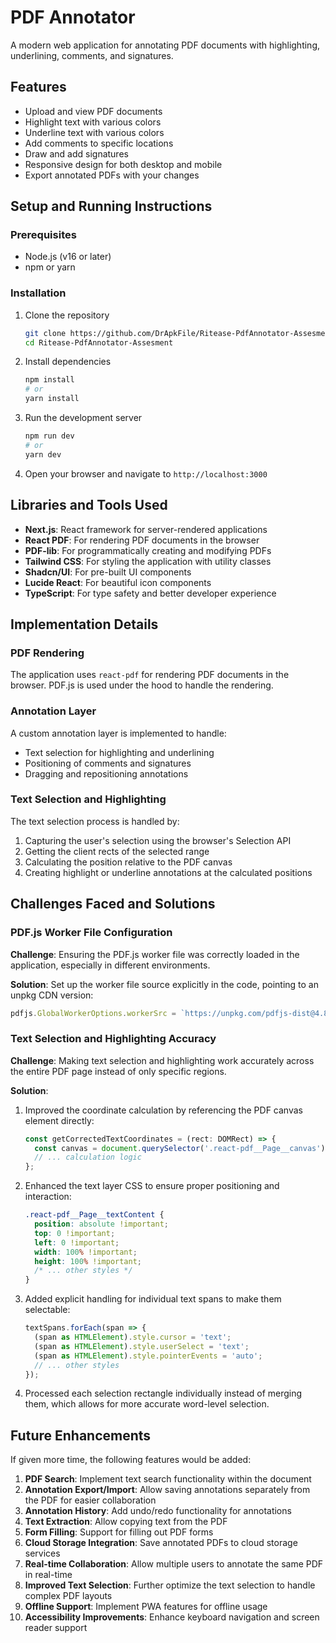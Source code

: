 # PDF Annotator

A modern web application for annotating PDF documents with highlighting, underlining, comments, and signatures.

## Features

-  Upload and view PDF documents
-  Highlight text with various colors
-  Underline text with various colors
-  Add comments to specific locations
-  Draw and add signatures
-  Responsive design for both desktop and mobile
-  Export annotated PDFs with your changes

## Setup and Running Instructions

### Prerequisites

- Node.js (v16 or later)
- npm or yarn

### Installation

1. Clone the repository
   ```bash
   git clone https://github.com/DrApkFile/Ritease-PdfAnnotator-Assesment/.git
   cd Ritease-PdfAnnotator-Assesment
   ```

2. Install dependencies
   ```bash
   npm install
   # or
   yarn install
   ```

3. Run the development server
   ```bash
   npm run dev
   # or
   yarn dev
   ```

4. Open your browser and navigate to `http://localhost:3000`

## Libraries and Tools Used

- **Next.js**: React framework for server-rendered applications
- **React PDF**: For rendering PDF documents in the browser
- **PDF-lib**: For programmatically creating and modifying PDFs
- **Tailwind CSS**: For styling the application with utility classes
- **Shadcn/UI**: For pre-built UI components
- **Lucide React**: For beautiful icon components
- **TypeScript**: For type safety and better developer experience

## Implementation Details

### PDF Rendering

The application uses `react-pdf` for rendering PDF documents in the browser. PDF.js is used under the hood to handle the rendering.

### Annotation Layer

A custom annotation layer is implemented to handle:
- Text selection for highlighting and underlining
- Positioning of comments and signatures
- Dragging and repositioning annotations

### Text Selection and Highlighting

The text selection process is handled by:
1. Capturing the user's selection using the browser's Selection API
2. Getting the client rects of the selected range
3. Calculating the position relative to the PDF canvas
4. Creating highlight or underline annotations at the calculated positions

## Challenges Faced and Solutions

### PDF.js Worker File Configuration

**Challenge**: Ensuring the PDF.js worker file was correctly loaded in the application, especially in different environments.

**Solution**: Set up the worker file source explicitly in the code, pointing to an unpkg CDN version:

```typescript
pdfjs.GlobalWorkerOptions.workerSrc = `https://unpkg.com/pdfjs-dist@4.8.69/build/pdf.worker.min.mjs`
```

### Text Selection and Highlighting Accuracy

**Challenge**: Making text selection and highlighting work accurately across the entire PDF page instead of only specific regions.

**Solution**:
1. Improved the coordinate calculation by referencing the PDF canvas element directly:
   ```typescript
   const getCorrectedTextCoordinates = (rect: DOMRect) => {
     const canvas = document.querySelector('.react-pdf__Page__canvas');
     // ... calculation logic
   };
   ```

2. Enhanced the text layer CSS to ensure proper positioning and interaction:
   ```css
   .react-pdf__Page__textContent {
     position: absolute !important;
     top: 0 !important;
     left: 0 !important;
     width: 100% !important;
     height: 100% !important;
     /* ... other styles */
   }
   ```

3. Added explicit handling for individual text spans to make them selectable:
   ```typescript
   textSpans.forEach(span => {
     (span as HTMLElement).style.cursor = 'text';
     (span as HTMLElement).style.userSelect = 'text';
     (span as HTMLElement).style.pointerEvents = 'auto';
     // ... other styles
   });
   ```

4. Processed each selection rectangle individually instead of merging them, which allows for more accurate word-level selection.

## Future Enhancements

If given more time, the following features would be added:

1. **PDF Search**: Implement text search functionality within the document
2. **Annotation Export/Import**: Allow saving annotations separately from the PDF for easier collaboration
3. **Annotation History**: Add undo/redo functionality for annotations
4. **Text Extraction**: Allow copying text from the PDF
5. **Form Filling**: Support for filling out PDF forms
6. **Cloud Storage Integration**: Save annotated PDFs to cloud storage services
7. **Real-time Collaboration**: Allow multiple users to annotate the same PDF in real-time
8. **Improved Text Selection**: Further optimize the text selection to handle complex PDF layouts
9. **Offline Support**: Implement PWA features for offline usage
10. **Accessibility Improvements**: Enhance keyboard navigation and screen reader support

